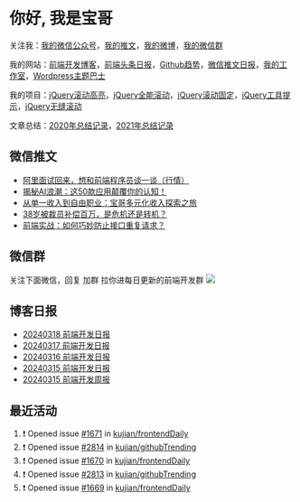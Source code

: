 
# 你好, 我是宝哥

关注我：[我的微信公众号](https://open.weixin.qq.com/qr/code?username=caibaojian_com)，[我的推文](https://weixin.qdkfweb.cn/)，[我的微博](https://weibo.com/kujian)，[我的微信群](https://qdkfweb.cn/go/weixinqun)

我的网站：[前端开发博客](https://qdkfweb.cn/)，[前端头条日报](https://toutiao.qdkfweb.cn/)，[Github趋势](https://github.qdkfweb.cn/)，[微信推文日报](https://weixin.qdkfweb.cn/)，[我的工作室](https://diy.qdkfweb.cn/)，[Wordpress主题巴士](https://wp.qdkfweb.cn/)

我的项目：[jQuery滚动高亮](https://github.com/kujian/scrollHighlight)，[jQuery全能滚动](https://github.com/kujian/power-slider)，[jQuery滚动固定](https://github.com/kujian/scrollfix)，[jQuery工具提示](https://github.com/kujian/tooltip)，[jQuery无缝滚动](http://github.com/kujian/scrollForever)

文章总结：[2020年总结记录](https://mp.weixin.qq.com/s/u0YW8BFWYLquVauhHrkSMQ)，[2021年总结记录](https://mp.weixin.qq.com/s/zMnxIpxMdDrIyuLxHRnSPw)


## 微信推文

<!-- BLOG-POST-LIST:START -->
- [阿里面试回来，想和前端程序员谈一谈（行情）](https://weixin.qdkfweb.cn/41492.html)
- [揭秘AI浪潮：这50款应用颠覆你的认知！](https://weixin.qdkfweb.cn/41449.html)
- [从单一收入到自由职业：宝哥多元化收入探索之旅](https://weixin.qdkfweb.cn/41421.html)
- [38岁被裁员补偿百万，是危机还是转机？](https://weixin.qdkfweb.cn/41374.html)
- [前端实战：如何巧妙防止接口重复请求？](https://weixin.qdkfweb.cn/41333.html)
<!-- BLOG-POST-LIST:END -->

## 微信群
关注下面微信，回复 加群 拉你进每日更新的前端开发群
![](https://pic.qdkfweb.cn/uploads/2023/11/weixin.png)

## 博客日报

<!-- DAILY:START -->
- [20240318 前端开发日报](https://qdkfweb.cn/fe-daily-20240318.html)
- [20240317 前端开发日报](https://qdkfweb.cn/fe-daily-20240317.html)
- [20240316 前端开发日报](https://qdkfweb.cn/fe-daily-20240316.html)
- [20240315 前端开发日报](https://qdkfweb.cn/fe-daily-20240315.html)
- [20240315 前端开发周报](https://qdkfweb.cn/fe-weekly-20240315.html)
<!-- DAILY:END -->


## 最近活动

<!--START_SECTION:activity-->
1. ❗ Opened issue [#1671](https://github.com/kujian/frontendDaily/issues/1671) in [kujian/frontendDaily](https://github.com/kujian/frontendDaily)
2. ❗ Opened issue [#2814](https://github.com/kujian/githubTrending/issues/2814) in [kujian/githubTrending](https://github.com/kujian/githubTrending)
3. ❗ Opened issue [#1670](https://github.com/kujian/frontendDaily/issues/1670) in [kujian/frontendDaily](https://github.com/kujian/frontendDaily)
4. ❗ Opened issue [#2813](https://github.com/kujian/githubTrending/issues/2813) in [kujian/githubTrending](https://github.com/kujian/githubTrending)
5. ❗ Opened issue [#1669](https://github.com/kujian/frontendDaily/issues/1669) in [kujian/frontendDaily](https://github.com/kujian/frontendDaily)
<!--END_SECTION:activity-->
